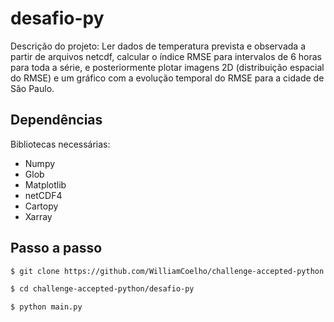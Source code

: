 # desafio-py
Descrição do projeto: Ler dados de temperatura prevista e observada a partir de arquivos netcdf, calcular o índice RMSE para intervalos de 6 
horas para toda a série, e posteriormente plotar imagens 2D (distribuição espacial do RMSE) e um gráfico com a evolução temporal do RMSE para a cidade de São Paulo. 

Dependências
------------
Bibliotecas necessárias:
- Numpy
- Glob
- Matplotlib
- netCDF4
- Cartopy
- Xarray

## Passo a passo
```bash
$ git clone https://github.com/WilliamCoelho/challenge-accepted-python.git

$ cd challenge-accepted-python/desafio-py

$ python main.py
```
